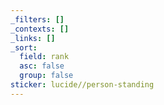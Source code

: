 ```yaml
---
_filters: []
_contexts: []
_links: []
_sort:
  field: rank
  asc: false
  group: false
sticker: lucide//person-standing
---
```

